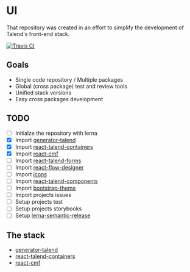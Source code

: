 # UI

That repository was created in an effort to simplify the development of Talend's
front-end stack.

[![Travis CI][travis-ci-image] ][travis-ci-url]

[travis-ci-image]: https://travis-ci.org/Talend/ui.svg?branch=master
[travis-ci-url]: https://travis-ci.org/Talend/ui

## Goals

* Single code repository / Multiple packages
* Global (cross package) test and review tools
* Unified stack versions
* Easy cross packages development

## TODO

- [ ] Initialze the repository with lerna
- [x] Import [generator-talend](https://github.com/Talend/generator-talend)
- [x] Import [react-talend-containers](https://github.com/Talend/react-talend-containers)
- [x] Import [react-cmf](https://github.com/Talend/react-cmf)
- [ ] Import [react-talend-forms](https://github.com/Talend/react-talend-forms)
- [ ] Import [react-flow-designer](https://github.com/Talend/react-flow-designer)
- [ ] Import [icons](https://github.com/Talend/icons)
- [ ] Import [react-talend-components](https://github.com/Talend/react-talend-components)
- [ ] Import [bootstrap-theme](https://github.com/Talend/bootstrap-theme)
- [ ] Import projects issues
- [ ] Setup projects test
- [ ] Setup projects storybooks
- [ ] Setup [lerna-semantic-release](https://github.com/atlassian/lerna-semantic-release)

## The stack

- [generator-talend](https://github.com/Talend/ui/tree/master/generator)
- [react-talend-containers](https://github.com/Talend/ui/tree/master/containers)
- [react-cmf](https://github.com/Talend/ui/tree/master/cmf)
